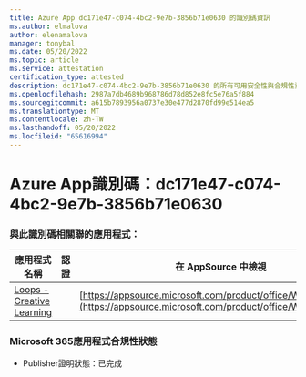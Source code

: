 ```yaml
---
title: Azure App dc171e47-c074-4bc2-9e7b-3856b71e0630 的識別碼資訊
ms.author: elmalova
author: elenamalova
manager: tonybal
ms.date: 05/20/2022
ms.topic: article
ms.service: attestation
certification_type: attested
description: dc171e47-c074-4bc2-9e7b-3856b71e0630 的所有可用安全性與合規性資訊。
ms.openlocfilehash: 2987a7db4689b968786d78d852e8fc5e76a5f884
ms.sourcegitcommit: a615b7893956a0737e30e477d2870fd99e514ea5
ms.translationtype: MT
ms.contentlocale: zh-TW
ms.lasthandoff: 05/20/2022
ms.locfileid: "65616994"
---
```

# <a name="azure-app-id-dc171e47-c074-4bc2-9e7b-3856b71e0630"></a>Azure App識別碼：dc171e47-c074-4bc2-9e7b-3856b71e0630


### <a name="apps-associated-with-this-id"></a>與此識別碼相關聯的應用程式：
| **應用程式名稱** | **認證** | **在 AppSource 中檢視** |
|--------------|---------------|-----------------------|
| [Loops - Creative Learning](../forward/WA200003074.md) |  | [https://appsource.microsoft.com/product/office/WA200003074](https://appsource.microsoft.com/product/office/WA200003074) |

### <a name="microsoft-365-app-compliance-status"></a>Microsoft 365應用程式合規性狀態
- Publisher證明狀態：已完成
